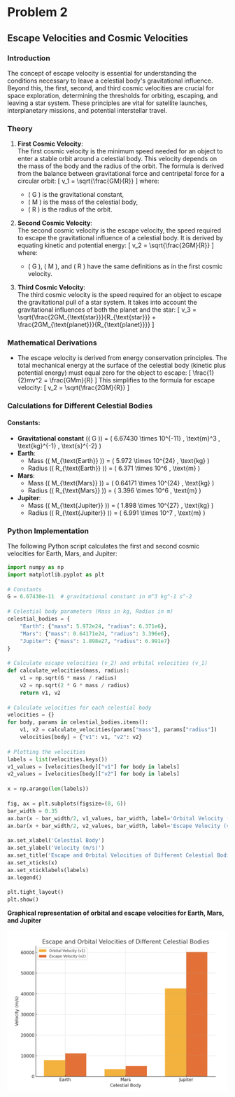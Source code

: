 # Problem 2

## Escape Velocities and Cosmic Velocities

### Introduction
The concept of escape velocity is essential for understanding the conditions necessary to leave a celestial body's gravitational influence. Beyond this, the first, second, and third cosmic velocities are crucial for space exploration, determining the thresholds for orbiting, escaping, and leaving a star system. These principles are vital for satellite launches, interplanetary missions, and potential interstellar travel.

### Theory

1. **First Cosmic Velocity**:  
   The first cosmic velocity is the minimum speed needed for an object to enter a stable orbit around a celestial body. This velocity depends on the mass of the body and the radius of the orbit. The formula is derived from the balance between gravitational force and centripetal force for a circular orbit:
   \[
   v_1 = \sqrt{\frac{GM}{R}}
   \]
   where:
   - \( G \) is the gravitational constant,
   - \( M \) is the mass of the celestial body,
   - \( R \) is the radius of the orbit.

2. **Second Cosmic Velocity**:  
   The second cosmic velocity is the escape velocity, the speed required to escape the gravitational influence of a celestial body. It is derived by equating kinetic and potential energy:
   \[
   v_2 = \sqrt{\frac{2GM}{R}}
   \]
   where:
   - \( G \), \( M \), and \( R \) have the same definitions as in the first cosmic velocity.

3. **Third Cosmic Velocity**:  
   The third cosmic velocity is the speed required for an object to escape the gravitational pull of a star system. It takes into account the gravitational influences of both the planet and the star:
   \[
   v_3 = \sqrt{\frac{2GM_{\text{star}}}{R_{\text{star}}} + \frac{2GM_{\text{planet}}}{R_{\text{planet}}}}
   \]

### Mathematical Derivations
- The escape velocity is derived from energy conservation principles. The total mechanical energy at the surface of the celestial body (kinetic plus potential energy) must equal zero for the object to escape:
  \[
  \frac{1}{2}mv^2 = \frac{GMm}{R}
  \]
  This simplifies to the formula for escape velocity:
  \[
  v_2 = \sqrt{\frac{2GM}{R}}
  \]

### Calculations for Different Celestial Bodies

#### Constants:
- **Gravitational constant** (\( G \)) = \( 6.67430 \times 10^{-11} \, \text{m}^3 \, \text{kg}^{-1} \, \text{s}^{-2} \)
- **Earth**:
  - Mass (\( M_{\text{Earth}} \)) = \( 5.972 \times 10^{24} \, \text{kg} \)
  - Radius (\( R_{\text{Earth}} \)) = \( 6.371 \times 10^6 \, \text{m} \)
- **Mars**:
  - Mass (\( M_{\text{Mars}} \)) = \( 0.64171 \times 10^{24} \, \text{kg} \)
  - Radius (\( R_{\text{Mars}} \)) = \( 3.396 \times 10^6 \, \text{m} \)
- **Jupiter**:
  - Mass (\( M_{\text{Jupiter}} \)) = \( 1.898 \times 10^{27} \, \text{kg} \)
  - Radius (\( R_{\text{Jupiter}} \)) = \( 6.991 \times 10^7 \, \text{m} \)

### Python Implementation
The following Python script calculates the first and second cosmic velocities for Earth, Mars, and Jupiter:

```python
import numpy as np
import matplotlib.pyplot as plt

# Constants
G = 6.67430e-11  # gravitational constant in m^3 kg^-1 s^-2

# Celestial body parameters (Mass in kg, Radius in m)
celestial_bodies = {
    "Earth": {"mass": 5.972e24, "radius": 6.371e6},
    "Mars": {"mass": 0.64171e24, "radius": 3.396e6},
    "Jupiter": {"mass": 1.898e27, "radius": 6.991e7}
}

# Calculate escape velocities (v_2) and orbital velocities (v_1)
def calculate_velocities(mass, radius):
    v1 = np.sqrt(G * mass / radius)
    v2 = np.sqrt(2 * G * mass / radius)
    return v1, v2

# Calculate velocities for each celestial body
velocities = {}
for body, params in celestial_bodies.items():
    v1, v2 = calculate_velocities(params["mass"], params["radius"])
    velocities[body] = {"v1": v1, "v2": v2}

# Plotting the velocities
labels = list(velocities.keys())
v1_values = [velocities[body]["v1"] for body in labels]
v2_values = [velocities[body]["v2"] for body in labels]

x = np.arange(len(labels))

fig, ax = plt.subplots(figsize=(8, 6))
bar_width = 0.35
ax.bar(x - bar_width/2, v1_values, bar_width, label='Orbital Velocity (v1)')
ax.bar(x + bar_width/2, v2_values, bar_width, label='Escape Velocity (v2)')

ax.set_xlabel('Celestial Body')
ax.set_ylabel('Velocity (m/s)')
ax.set_title('Escape and Orbital Velocities of Different Celestial Bodies')
ax.set_xticks(x)
ax.set_xticklabels(labels)
ax.legend()

plt.tight_layout()
plt.show()
```

**Graphical representation of orbital and escape velocities for Earth, Mars, and Jupiter**

![Orbital and Escape Velocities](../../_pics/Graph4.png)
